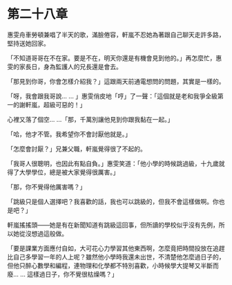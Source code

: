 # 第二十八章

惠雯舟車勞頓兼唱了半天的歌，滿臉倦容，軒嵐不忍她為著跟自己聊天走許多路，堅持送她回家。

「不知道哥哥在不在家。要是不在，明天你還是有機會見到他的。」再怎麼忙，惠雯的家長日，身為監護人的兄長還是會去。

「那見到你哥，你會怎樣介紹我？」這跟兩天前通電想問的問題，其實是一樣的。

「呀，我會跟我哥說… … 」惠雯俏皮地「哼」了一聲：「這個就是老和我爭全級第一的謝軒嵐，超級可惡的！」

心裡又落了個空… …「那，千萬別讓他見到你跟我黏在一起。」

「哈，他才不管。我希望你不會討厭他就是。」

「怎麼會討厭？」兄兼父職，軒嵐覺得很了不起的。

「我哥人很聰明，也因此有點自負。」惠雯笑道：「他小學的時候跳過級，十九歲就得了大學學位，總是被大家覺得很厲害。」

「那，你不覺得他厲害嗎？」

「跳級只是個人選擇吧？我喜歡的話，我也可以跳級的，但我不會這樣做啊。你也是吧？」

軒嵐搖搖頭——她是有在新聞知道有跳級這回事，但所讀的學校似乎沒有先例，所以她從沒想過這般做。

「要是課業方面應付自如，大可花心力學習其他東西啊，怎麼竟把時間投放在追趕比自己多學習一年的人上呢？雖然他小學時我還未出世，不清楚他怎麼過日子的，但他只醉心數學和編程，連物理和化學都不特別喜歡，小時候學大提琴又半斷而廢… … 這樣過日子，你不覺很枯燥嗎？」
